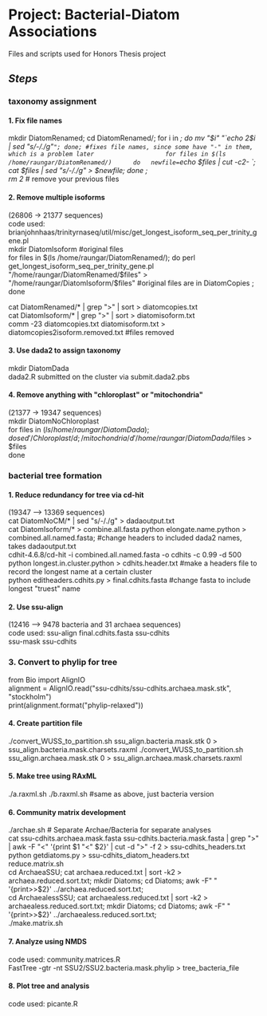 # Project: Bacterial-Diatom Associations
Files and scripts used for Honors Thesis project

## __*Steps*__
### **taxonomy assignment**
 
#### 1. Fix file names
mkdir DiatomRenamed; cd DiatomRenamed/; for i in *; do mv "$i" "`echo 2$i | sed "s/-/./g"`"; done; #fixes file names, since some have "-" in them, which is a problem later                   
for files in $(ls /home/raungar/DiatomRenamed/)     
do  
    newfile=`echo $files | cut -c2- `;
  	cat $files | sed "s/-/./g" > $newfile;
done ;      
rm 2* # remove your previous files     
   
#### 2. Remove multiple isoforms    
(26806 -> 21377 sequences)   
code used: brianjohnhaas/trinityrnaseq/util/misc/get_longest_isoform_seq_per_trinity_gene.pl      
mkdir DiatomIsoform #original files    
for files in $(ls /home/raungar/DiatomRenamed/);     
do      
  	perl get_longest_isoform_seq_per_trinity_gene.pl "/home/raungar/DiatomRenamed/$files" > "/home/raungar/DiatomIsoform/$files" #original files are in DiatomCopies ;  
done
       
cat DiatomRenamed/* | grep ">" | sort  > diatomcopies.txt        
cat DiatomIsoform/* | grep ">" | sort > diatomisoform.txt  
comm -23 diatomcopies.txt diatomisoform.txt > diatomcopies2isoform.removed.txt     #files removed
#### 3. Use dada2 to assign taxonomy
mkdir DiatomDada      
dada2.R submitted on the cluster via submit.dada2.pbs        
#### 4. Remove anything with "chloroplast" or "mitochondria"
(21377 -> 19347 sequences)      
mkdir DiatomNoChloroplast      
for files in $(ls /home/raungar/DiatomDada);        
do sed '/Chloroplast/d; /mitochondria/d' /home/raungar/DiatomDada/$files > $files        
done        
   
       

### **bacterial tree formation** 
#### 1. Reduce redundancy for tree via cd-hit
(19347 —> 13369 sequences)      
cat DiatomNoCM/* | sed "s/-/./g" > dadaoutput.txt     
cat DiatomIsoform/* > combine.all.fasta
python elongate.name.python > combined.all.named.fasta; #change headers to included dada2 names, takes dadaoutput.txt       
cdhit-4.6.8/cd-hit -i combined.all.named.fasta -o cdhits -c 0.99 -d 500 
python longest.in.cluster.python > cdhits.header.txt #make a headers file to record the longest name at a certain cluster     
python editheaders.cdhits.py > final.cdhits.fasta #change fasta to include longest "truest" name      
#### 2. Use ssu-align
(12416 —> 9478 bacteria and 31 archaea sequences)      
code used: ssu-align final.cdhits.fasta ssu-cdhits   
ssu-mask ssu-cdhits    
### 3. Convert to phylip for tree
from Bio import AlignIO     
alignment = AlignIO.read("ssu-cdhits/ssu-cdhits.archaea.mask.stk", "stockholm")    
print(alignment.format("phylip-relaxed"))
#### 4. Create partition file
./convert_WUSS_to_partition.sh ssu_align.bacteria.mask.stk 0 > ssu_align.bacteria.mask.charsets.raxml
./convert_WUSS_to_partition.sh ssu_align.archaea.mask.stk 0 > ssu_align.archaea.mask.charsets.raxml
#### 5. Make tree using RAxML
./a.raxml.sh
./b.raxml.sh #same as above, just bacteria version
#### 6. Community matrix development
./archae.sh # Separate Archae/Bacteria for separate analyses          
cat ssu-cdhits.archaea.mask.fasta ssu-cdhits.bacteria.mask.fasta | grep ">" | awk -F "<" '{print $1 "<" $2}' | cut -d ">" -f 2 > ssu-cdhits_headers.txt      
python getdiatoms.py > ssu-cdhits_diatom_headers.txt      
reduce.matrix.sh    
cd ArchaeaSSU; cat archaea.reduced.txt | sort -k2 > archaea.reduced.sort.txt; mkdir Diatoms; cd Diatoms; awk -F" " '{print>>$2}' ../archaea.reduced.sort.txt;    
cd ArchaealessSSU; cat archaealess.reduced.txt | sort -k2 > archaealess.reduced.sort.txt; mkdir Diatoms; cd Diatoms; awk -F" " '{print>>$2}' ../archaealess.reduced.sort.txt;    
./make.matrix.sh    
#### 7. Analyze using NMDS
code used: community.matrices.R     
FastTree -gtr -nt SSU2/SSU2.bacteria.mask.phylip > tree_bacteria_file    
#### 8. Plot tree and analysis
code used: picante.R    
